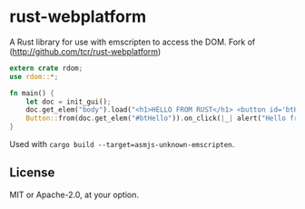 # rust-webplatform

A Rust library for use with emscripten to access the DOM. Fork of (http://github.com/tcr/rust-webplatform)



```rust
extern crate rdom;
use rdom::*;

fn main() {
    let doc = init_gui();
    doc.get_elem("body").load("<h1>HELLO FROM RUST</h1> <button id='btHello'>CLICK ME</button>")
    Button::from(doc.get_elem("#btHello")).on_click(|_| alert("Hello from Rust"));    
}
```

Used with `cargo build --target=asmjs-unknown-emscripten`.

## License

MIT or Apache-2.0, at your option.
